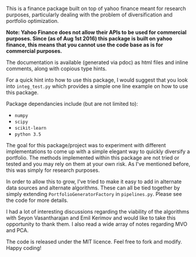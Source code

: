This is a finance package built on top of yahoo finance meant for research purposes, particularly dealing with the problem of diversification and portfolio optimization. 

**Note: Yahoo Finance does not allow their APIs to be used for commercial purposes. Since (as of Aug 1st 2016) this package is built on yahoo finance, this means that you cannot use the code base as is for commercial purposes.**

The documentation is available (generated via pdoc) as html files and inline comments, along with copious type hints.

For a quick hint into how to use this package, I would suggest that you look into `integ_test.py` which provides a simple one line example on how to use this package.

Package dependancies include (but are not limited to):

* `numpy`
* `scipy`
* `scikit-learn`
* `python 3.5`

The goal for this package/project was to experiment with different implementations to come up with a simple elegant way to quickly diversify a portfolio. The methods implemented within this package are not tried or tested and you may rely on them at your own risk. As I've mentioned before, this was simply for research purposes.

In order to allow this to grow, I've tried to make it easy to add in alternate data sources and alternate algorithms. These can all be tied together by simply extending `PortfolioGeneratorFactory` in `pipelines.py`. Please see the code for more details.

I had a lot of interesting discussions regarding the viability of the algorithms with Seyon Vasantharajan and Emil Kerimov and would like to take this opportunity to thank them. I also read a wide array of notes regarding MVO and PCA.

The code is released under the MIT licence. Feel free to fork and modify. Happy coding!